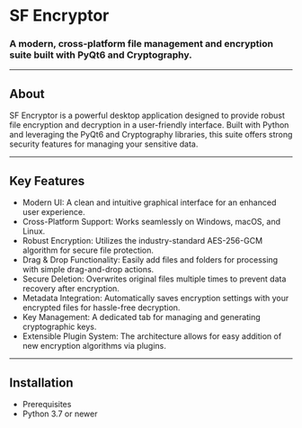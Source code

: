 # SF Encryptor
### A modern, cross-platform file management and encryption suite built with PyQt6 and Cryptography.
---

## About
SF Encryptor is a powerful desktop application designed to provide robust file encryption and decryption in a user-friendly interface. Built with Python and leveraging the PyQt6 and Cryptography libraries, this suite offers strong security features for managing your sensitive data.

---
## Key Features
- Modern UI: A clean and intuitive graphical interface for an enhanced user experience.
- Cross-Platform Support: Works seamlessly on Windows, macOS, and Linux.
- Robust Encryption: Utilizes the industry-standard AES-256-GCM algorithm for secure file protection.
- Drag & Drop Functionality: Easily add files and folders for processing with simple drag-and-drop actions.
- Secure Deletion: Overwrites original files multiple times to prevent data recovery after encryption.
- Metadata Integration: Automatically saves encryption settings with your encrypted files for hassle-free decryption.
- Key Management: A dedicated tab for managing and generating cryptographic keys.
- Extensible Plugin System: The architecture allows for easy addition of new encryption algorithms via plugins.

---
## Installation
- Prerequisites
- Python 3.7 or newer
